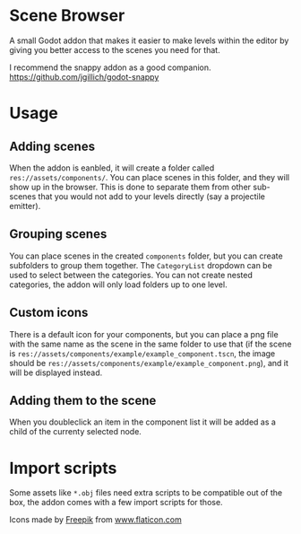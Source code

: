 # Scene Browser
A small Godot addon that makes it easier to make levels within the editor by giving you better access to the scenes you need for that.

I recommend the snappy addon as a good companion.
https://github.com/jgillich/godot-snappy

# Usage
## Adding scenes
When the addon is eanbled, it will create a folder called `res://assets/components/`. You can place scenes in this folder, and they will show up in the browser. This is done to separate them from other sub-scenes that you would not add to your levels directly (say a projectile emitter).

## Grouping scenes
You can place scenes in the created `components` folder, but you can create subfolders to group them together. The `CategoryList` dropdown can be used to select between the categories. You can not create nested categories, the addon will only load folders up to one level.

## Custom icons

There is a default icon for your components, but you can place a png file with the same name as the scene in the same folder to use that (if the scene is `res://assets/components/example/example_component.tscn`, the image should be `res://assets/components/example/example_component.png`), and it will be displayed instead.

## Adding them to the scene

When you doubleclick an item in the component list it will be added as a child of the currenty selected node.


# Import scripts

Some assets like `*.obj` files need extra scripts to be compatible out of the box, the addon comes with a few import scripts for those.




Icons made by <a href="https://www.freepik.com" title="Freepik">Freepik</a> from <a href="https://www.flaticon.com/" title="Flaticon">www.flaticon.com</a>
